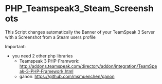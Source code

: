 # PHP_Teamspeak3_Steam_Screenshots
This Script changes automatically the Banner of your TeamSpeak 3 Server with a Screenshot from a Steam users profile

Important:
- you need 2 other php libraries
  - Teamspeak 3 PHP-Framwork: http://addons.teamspeak.com/directory/addon/integration/TeamSpeak-3-PHP-Framework.html
  - ganon: https://github.com/msmuenchen/ganon

